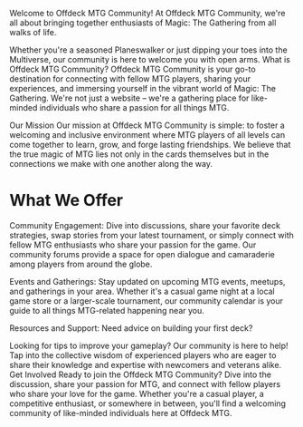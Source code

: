 Welcome to Offdeck MTG Community!  At Offdeck MTG Community, we're all about bringing together enthusiasts of Magic: The Gathering from all walks of life. 

Whether you're a seasoned Planeswalker or just dipping your toes into the Multiverse, our community is here to welcome you with open arms.  What is Offdeck MTG Community?  Offdeck MTG Community is your go-to destination for connecting with fellow MTG players, sharing your experiences, and immersing yourself in the vibrant world of Magic: The Gathering. We're not just a website – we're a gathering place for like-minded individuals who share a passion for all things MTG.  

Our Mission  Our mission at Offdeck MTG Community is simple: to foster a welcoming and inclusive environment where MTG players of all levels can come together to learn, grow, and forge lasting friendships. We believe that the true magic of MTG lies not only in the cards themselves but in the connections we make with one another along the way.  

# What We Offer  

Community Engagement: Dive into discussions, share your favorite deck strategies, swap stories from your latest tournament, or simply connect with fellow MTG enthusiasts who share your passion for the game. Our community forums provide a space for open dialogue and camaraderie among players from around the globe.  

Events and Gatherings: Stay updated on upcoming MTG events, meetups, and gatherings in your area. Whether it's a casual game night at a local game store or a larger-scale tournament, our community calendar is your guide to all things MTG-related happening near you.  

Resources and Support: Need advice on building your first deck? 

Looking for tips to improve your gameplay? Our community is here to help! Tap into the collective wisdom of experienced players who are eager to share their knowledge and expertise with newcomers and veterans alike.  Get Involved  Ready to join the Offdeck MTG Community? Dive into the discussion, share your passion for MTG, and connect with fellow players who share your love for the game. Whether you're a casual player, a competitive enthusiast, or somewhere in between, you'll find a welcoming community of like-minded individuals here at Offdeck MTG.
